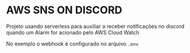 # AWS SNS ON DISCORD

Projeto usando serverless para auxiliar a receber notificações no discord quando um Alarm for acionado pelo AWS Cloud Watch

No exemplo o webhook é configurado no arquivo `.env`
